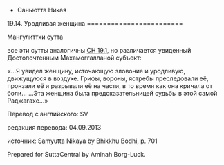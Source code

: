 









* Саньютта Никая


19\.14\. Уродливая женщина
\=\=\=\=\=\=\=\=\=\=\=\=\=\=\=\=\=\=\=\=\=\=\=\=


Мангулиттхи сутта



все эти сутты аналогичны [СН 19\.1](/sn19\.1/ru/sv), но различается увиденный Достопочтенным Махамоггалланой субъект:


«…Я увидел женщину, источающую зловоние и уродливую, движущуюся в воздухе\. Грифы, вороны, ястребы преследовали её, пронзали её и разрывали её на части, в то время как она кричала от боли… …Эта женщина была предсказательницей судьбы в этой самой Раджагахе…»



Перевод с английского: SV


редакция перевода: 04\.09\.2013


источник: Samyutta Nikaya by Bhikkhu Bodhi, p\. 701


Prepared for SuttaCentral by Aminah Borg\-Luck\.






